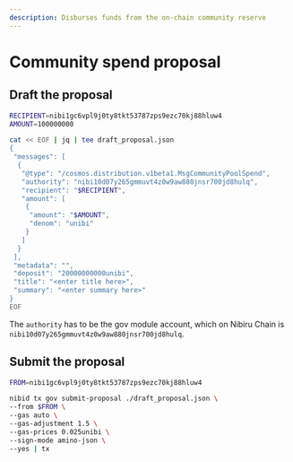 ```yaml
---
description: Disburses funds from the on-chain community reserve
---
```


# Community spend proposal

## Draft the proposal

```bash
RECIPIENT=nibi1gc6vpl9j0ty8tkt53787zps9ezc70kj88hluw4
AMOUNT=100000000

cat << EOF | jq | tee draft_proposal.json
{
 "messages": [
  {
   "@type": "/cosmos.distribution.v1beta1.MsgCommunityPoolSpend",
   "authority": "nibi10d07y265gmmuvt4z0w9aw880jnsr700jd8hulq",
   "recipient": "$RECIPIENT",
   "amount": [
    {
     "amount": "$AMOUNT",
     "denom": "unibi"
    }
   ]
  }
 ],
 "metadata": "",
 "deposit": "20000000000unibi",
 "title": "<enter title here>",
 "summary": "<enter summary here>"
}
EOF
```

The `authority` has to be the gov module account, which on Nibiru Chain is `nibi10d07y265gmmuvt4z0w9aw880jnsr700jd8hulq`.&#x20;

## Submit the proposal

```bash
FROM=nibi1gc6vpl9j0ty8tkt53787zps9ezc70kj88hluw4

nibid tx gov submit-proposal ./draft_proposal.json \
--from $FROM \
--gas auto \
--gas-adjustment 1.5 \
--gas-prices 0.025unibi \
--sign-mode amino-json \
--yes | tx
```
